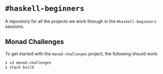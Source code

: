 # `#haskell-beginners`

A repository for all the projects we work through in the `#haskell-beginners` sessions.

## Monad Challenges

To get started with the `monad-challenges` project, the following should work:

```sh
❯ cd monad-challenges
❯ stack build
```
